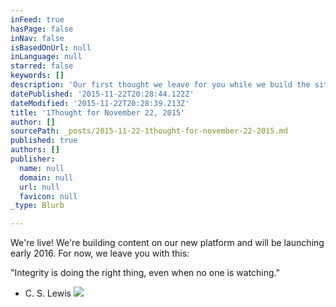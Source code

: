 ```yaml
---
inFeed: true
hasPage: false
inNav: false
isBasedOnUrl: null
inLanguage: null
starred: false
keywords: []
description: 'Our first thought we leave for you while we build the site!'
datePublished: '2015-11-22T20:28:44.122Z'
dateModified: '2015-11-22T20:28:39.213Z'
title: '1Thought for November 22, 2015'
author: []
sourcePath: _posts/2015-11-22-1thought-for-november-22-2015.md
published: true
authors: []
publisher:
  name: null
  domain: null
  url: null
  favicon: null
_type: Blurb

---
```

We're live! We're building content on our new platform and will be launching early 2016\. For now, we leave you with this:

"Integrity is doing the right thing, even when no one is watching."

- C. S. Lewis
![](https://the-grid-user-content.s3-us-west-2.amazonaws.com/39b58ebb-c998-4b8e-bfc3-7bb1e1abef6a.jpg)